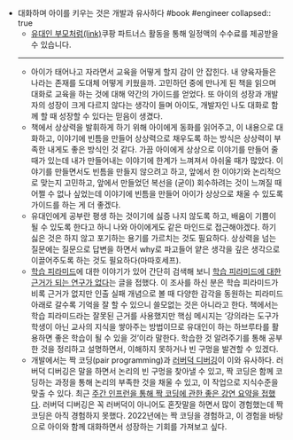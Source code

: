 - 대화하며 아이를 키우는 것은 개발과 유사하다 #book #engineer
  collapsed:: true
	- [유대인 부모처럼(link)](https://coupa.ng/cbqBXj)쿠팡 파트너스 활동을 통해 일정액의 수수료를 제공받을 수 있습니다.
	- ----
	- 아이가 태어나고 자라면서 교육을 어떻게 할지 감이 안 잡힌다. 내 양육자들은 나라는 존재를 도대체 어떻게 키웠을까. 고민하던 중에 만나게 된 책을 읽으며 대화로 교육을 하는 것에 대해 약간의 가이드를 얻었다. 또 아이의 성장과 개발자의 성장이 크게 다르지 않다는 생각이 들며 아이도, 개발자인 나도 대화로 함께 할 때 성장할 수 있다는 믿음이 생겼다.
	- 책에서 상상력을 발휘하게 하기 위해 아이에게 동화를 읽어주고, 이 내용으로 대화하고, 이야기에 빈틈을 만들어 상상력으로 채우도록 하는 방식은 상상력이 부족한 내게도 좋은 방식인 것 같다. 가끔 아이에게 상상으로 이야기를 만들어 줄 때가 있는데 내가 만들어내는 이야기에 한계가 느껴져서 아쉬울 때가 많았다. 이야기를 만들면서도 빈틈을 만들지 않으려고 하고, 앞에서 한 이야기와 논리적으로 맞는지 고민하고, 앞에서 만들었던 복선을 (굳이) 회수하려는 것이 느껴질 때 어쩔 수 없나 싶었는데 이야기에 빈틈을 만들어 아이가 상상으로 채울 수 있도록 가이드를 하는 게 더 좋겠다.
	- 유대인에게 공부란 평생 하는 것이기에 싫증 나지 않도록 하고, 배움이 기쁨이 될 수 있도록 한다고 하니 나와 아이에게도 같은 마인드로 접근해야겠다. 하기 싫은 것은 하지 않고 포기하는 용기를 가르치는 것도 필요하다. 상상력을 넘는 질문에는 질문으로 답변을 하면서 why로 파고들어 얕은 생각을 깊은 생각으로 이끌어주도록 하는 것도 필요하다(마따호세프).
	- [학습 피라미드](https://en.wikipedia.org/wiki/Learning_pyramid)에 대한 이야기가 있어 간단히 검색해 보니 [학습 피라미드에 대한 근거가 되는 연구가 없다](https://simrihak.tistory.com/entry/%ED%95%99%EC%8A%B5-%ED%94%BC%EB%9D%BC%EB%AF%B8%EB%93%9C-%EC%A0%95%EB%A7%90-%EA%B7%B8%EB%9F%B0%EA%B0%80)는 글을 접했다. 이 조사를 하신 분은 학습 피라미드가 비록 근거가 없지만 인출 실패 개념으로 볼 때 다양한 감각을 동원하는 피라미드 아래로 갈수록 기억을 잘 할 수 있으니 쓸모없는 것은 아니라고 한다. 책에서는 학습 피라미드라는 잘못된 근거를 사용했지만 핵심 메시지는 ‘강의라는 도구가 학생이 아닌 교사의 지식을 쌓아주는 방법이므로 유대인이 하는 하브루타를 활용하면 좋은 학습이 될 수 있을 것’이라 말한다. 학습한 것 알려주기를 통해 공부한 것을 정리하고 설명하면서, 이해하지 못하거나 빈 구멍을 발견할 수 있겠다.
	- 개발에서는 짝 코딩(pair programming)과 [러버덕 디버깅](https://codesquad-yoda.medium.com/%EB%9F%AC%EB%B2%84%EB%8D%95-%EB%94%94%EB%B2%84%EA%B9%85-76c4e3fbef3c)이 이와 유사하다. 러버덕 디버깅은 말을 하면서 논리의 빈 구멍을 찾아낼 수 있고, 짝 코딩은 함께 코딩하는 과정을 통해 논리의 부족한 것을 채울 수 있고, 이 작업으로 지식수준을 맞출 수 있다. 최근 [주간 인프런을 통해 짝 코딩에 관한 좋은 강연 요약을 접했다](https://www.inflearn.com/pages/weekly-inflearn-38-20211228). 러버덕 디버깅은 꼭 러버덕이 아니어도 혼잣말을 하면서 많이 경험했는데 짝 코딩은 아직 경험하지 못했다. 2022년에는 짝 코딩을 경험하고, 이 경험을 바탕으로 아이와 함께 대화하면서 성장하는 기회를 가져보고 싶다.